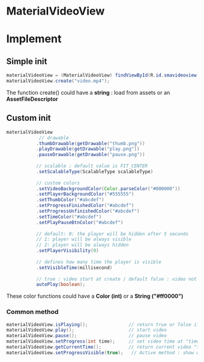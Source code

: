 # MaterialVideoView



# Implement

## Simple init 

```java
materialVideoView = (MaterialVideoView) findViewById(R.id.smavideoview);
materialVideoView.create("video.mp4");
```
     
The function create() could have a **string** : load from assets or an **AssetFileDescriptor**
    

## Custom init

```java
materialVideoView
            // drawable
           .thumbDrawable(getDrawable("thumb.png"))
           .playDrawable(getDrawable("play.png"))
           .pauseDrawable(getDrawable("pause.png"))
           
           // scalable : default value is FIT_CENTER
           .setScalableType(ScalableType scalableType)
           
           // custom colors
           .setVideoBackgroundColor(Color.parseColor("#000000"))
           .setPlayerBackgroundColor("#555555")
           .setThumbColor("#abcdef")
           .setProgressFinishedColor("#abcdef")
           .setProgressUnfinishedColor("#abcdef")
           .setTimeColor("#abcdef")
           .setPlayPauseBtnColor("#abcdef")
           
           // default: 0: the player will be hidden after 5 seconds
           // 1: player will be always visible
           // 2: player will be always hidden
           .setPlayerVisibility(0)
           
           // defines how many time the player is visible
           .setVisibleTime(millisecond)
           
           // true : video start at create / default false : video not playing at start
           autoPlay(boolean);
```
                   
These color functions could have a **Color (int)** or a **String ("#ff0000")**
    
    
### Common method

```java
materialVideoView.isPlaying();               // return true or false if video is palying
materialVideoView.play();                    // start video
materialVideoView.pause();                   // pause video       
materialVideoView.setProgress(int time);     // set video time at "time" milliseconds
materialVideoView.getCurrentTime();          // return current video "time"
materialVideoView.setProgressVisible(true);   // Active method : show or hide player
```

